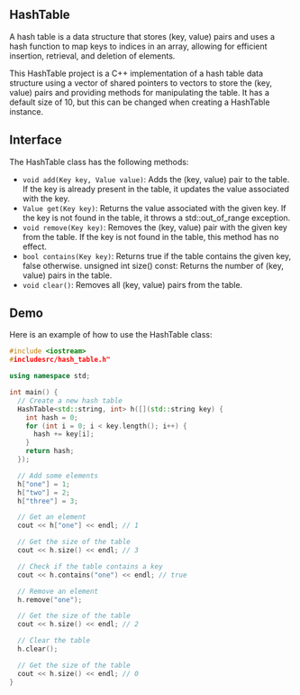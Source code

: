 ## HashTable
A hash table is a data structure that stores (key, value) pairs and uses a hash function to map keys to indices in an array, allowing for efficient insertion, retrieval, and deletion of elements.

This HashTable project is a C++ implementation of a hash table data structure using a vector of shared pointers to vectors to store the (key, value) pairs and providing methods for manipulating the table. It has a default size of 10, but this can be changed when creating a HashTable instance.

## Interface

The HashTable class has the following methods:

* `void add(Key key, Value value)`: Adds the (key, value) pair to the table. If the key is already present in the table, it updates the value associated with the key.
* `Value get(Key key)`: Returns the value associated with the given key. If the key is not found in the table, it throws a std::out_of_range exception.
* `void remove(Key key)`: Removes the (key, value) pair with the given key from the table. If the key is not found in the table, this method has no effect.
* `bool contains(Key key)`: Returns true if the table contains the given key, false otherwise.
unsigned int size() const: Returns the number of (key, value) pairs in the table.
* `void clear()`: Removes all (key, value) pairs from the table.

## Demo

Here is an example of how to use the HashTable class:

```cpp
#include <iostream>
#includesrc/hash_table.h"

using namespace std;

int main() {
  // Create a new hash table
  HashTable<std::string, int> h([](std::string key) {
    int hash = 0;
    for (int i = 0; i < key.length(); i++) {
      hash += key[i];
    }
    return hash;
  });

  // Add some elements
  h["one"] = 1;
  h["two"] = 2;
  h["three"] = 3;

  // Get an element
  cout << h["one"] << endl; // 1

  // Get the size of the table
  cout << h.size() << endl; // 3

  // Check if the table contains a key
  cout << h.contains("one") << endl; // true

  // Remove an element
  h.remove("one");

  // Get the size of the table
  cout << h.size() << endl; // 2

  // Clear the table
  h.clear();

  // Get the size of the table
  cout << h.size() << endl; // 0
}

```
